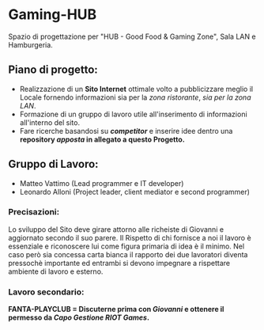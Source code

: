 # Gaming-HUB

Spazio di progettazione per "HUB - Good Food & Gaming Zone", Sala LAN e Hamburgeria.

## Piano di progetto:

-   Realizzazione di un **Sito Internet** ottimale volto a pubblicizzare meglio il Locale fornendo informazioni sia per la _zona ristorante_, _sia per la zona LAN_.
-   Formazione di un gruppo di lavoro utile all'inserimento di informazioni all'interno del sito.
-   Fare ricerche basandosi su **_competitor_** e inserire idee dentro una **repository _apposta_ in allegato a questo Progetto.**

## Gruppo di Lavoro:

-   Matteo Vattimo (Lead programmer e IT developer)
-   Leonardo Alloni (Project leader, client mediator e second programmer)

### Precisazioni:

Lo sviluppo del Sito deve girare attorno alle richeiste di Giovanni e aggiornato secondo il suo parere. Il Rispetto di chi fornisce a noi il lavoro è essenziale e riconoscere lui come figura primaria di idea è il minimo. Nel caso però sia concessa carta bianca il rapporto dei due lavoratori diventa pressochè importante ed entrambi si devono impegnare a rispettare ambiente di lavoro e esterno.

### Lavoro secondario:

**FANTA-PLAYCLUB = Discuterne prima con _Giovanni_ e ottenere il permesso da _Capo Gestione RIOT Games_.**
